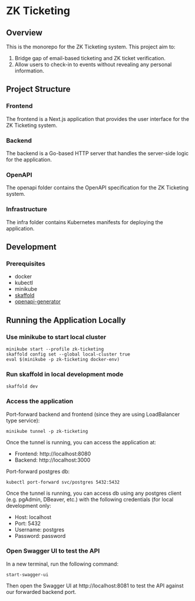 # ZK Ticketing

## Overview

This is the monorepo for the ZK Ticketing system. This project aim to:

1. Bridge gap of email-based ticketing and ZK ticket verification.
2. Allow users to check-in to events without revealing any personal information.

## Project Structure

### Frontend

The frontend is a Next.js application that provides the user interface for the ZK Ticketing system.

### Backend

The backend is a Go-based HTTP server that handles the server-side logic for the application.

### OpenAPI

The openapi folder contains the OpenAPI specification for the ZK Ticketing system.

### Infrastructure

The infra folder contains Kubernetes manifests for deploying the application.

## Development

### Prerequisites

- docker
- kubectl
- minikube
- [skaffold](http://skaffold.dev)
- [openapi-generator](https://github.com/OpenAPITools/openapi-generator)

## Running the Application Locally

### Use minikube to start local cluster

```
minikube start --profile zk-ticketing
skaffold config set --global local-cluster true
eval $(minikube -p zk-ticketing docker-env)
```

### Run skaffold in local development mode

```
skaffold dev
```

### Access the application

Port-forward backend and frontend (since they are using LoadBalancer type service):

```
minikube tunnel -p zk-ticketing
```

Once the tunnel is running, you can access the application at:

- Frontend: http://localhost:8080
- Backend: http://localhost:3000

Port-forward postgres db:

```
kubectl port-forward svc/postgres 5432:5432
```

Once the tunnel is running, you can access db using any postgres client (e.g. pgAdmin, DBeaver, etc.) with the following credentials (for local development only:

- Host: localhost
- Port: 5432
- Username: postgres
- Password: password

### Open Swagger UI to test the API

In a new terminal, run the following command:

```
start-swagger-ui
```

Then open the Swagger UI at http://localhost:8081 to test the API against our forwarded backend port.
